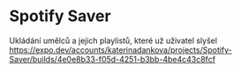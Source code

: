 # Spotify Saver

Ukládání umělců a jejich playlistů, které už uživatel slyšel
https://expo.dev/accounts/katerinadankova/projects/Spotify-Saver/builds/4e0e8b33-f05d-4251-b3bb-4be4c43c8fcf
